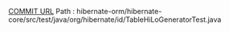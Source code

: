 [COMMIT URL](https://github.com/hibernate/hibernate-orm/commit/39d2d53968fcf9725dc55b1558d0c0dd67b01f26)
Path : hibernate-orm/hibernate-core/src/test/java/org/hibernate/id/TableHiLoGeneratorTest.java